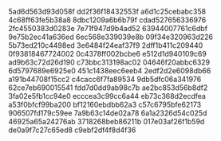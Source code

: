 5ad6d563d93d058f
dd2f36f18432553f
a6d1c25cebabc358
4c68ff63fe5b38a8
8dbc1209a6b6b79f
cdad527656336976
2fc4550383d0283e
7e71f947d9b4ad52
63944007761c6dbf
9e75b2ec41a636ed
6ec568e339039e8b
09f34e320963d226
5b73ed210c4498ed
3e6484f24eaf37f9
2dff1b411c209440
0f93818467724002
0c4378ff002bcbe6
e512d1d940109c69
ad9b63c72d26d190
c73bbc313198ac02
04646f20abbc6329
6d5797689e6925e0
451c1438eec6eeb4
2edf2d2e6098db66
a191b44708f15cc2
c4cacc6f7fa89534
9db5dfc06a341976
62ce7eb690015541
fdd7d0dd9ab98c7b
ae2bc853d56b8df2
3fa02e5fb1cc94e0
ecccea3c99cc6a44
eb73c368d2ecdfea
a53f0bfcf99ba200
bf12160ebdbb62a3
c57c6795bfe62173
906507fd179c59ee
7a9b63c14de02a78
6a1a2326d54c025d
46925a65a24276ab
3718268beb86211b
017e03af26f1b59d
de0a9f7c27c65ed8
c9ebf2df4f8d4f36
